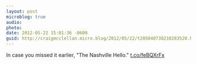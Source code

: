 ```yaml
---
layout: post
microblog: true
audio: 
photo: 
date: 2012-05-22 15:01:36 -0600
guid: http://craigmcclellan.micro.blog/2012/05/22/t205040738210283520.html
---
```

In case you missed it earlier, "The Nashville Hello." [t.co/feBQXrFx](http://t.co/feBQXrFx)
